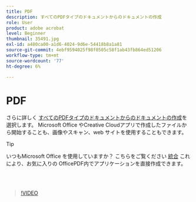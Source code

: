 ```yaml
---
title: PDF
description: すべてのPDFタイプのドキュメントからのドキュメントの作成
role: User
product: adobe acrobat
level: Beginner
thumbnail: 35491.jpg
exl-id: a480ca00-a1d6-4024-9d6e-54418b8a1a81
source-git-commit: 4ebf9594025f98f0505c58f1ab43fb864ed51206
workflow-type: tm+mt
source-wordcount: '77'
ht-degree: 6%

---
```


# PDF

さらに詳しく [すべてのPDFタイプのドキュメントからのドキュメントの作成](https://www.adobe.com/jp/acrobat/online/convert-pdf.html)を選択します。 Microsoft Office やCreative Cloudアプリで作成したファイルから開始することも、画像やスキャン、web サイトを使用することもできます。

>[!TIP]
>
>いつもMicrosoft Office を使用していますか？ こちらをご覧ください [統合](../integrate/integrate-overview.md#microsoft) これにより、お気に入りの OfficePDF内でアプリケーションを直接作成できます。

<br> 

>[!VIDEO](https://video.tv.adobe.com/v/35491?quality=12&learn=on&hidetitle=true)